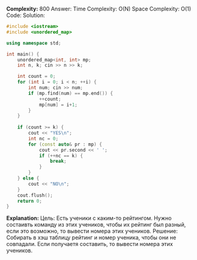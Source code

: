 **Complexity:** 800
Answer:
	Time Complexity: O(N)
	Space Complexity: O(1)
Code:
Solution:
```cpp
#include <iostream>
#include <unordered_map>

using namespace std;

int main() {
    unordered_map<int, int> mp;
    int n, k; cin >> n >> k;

    int count = 0;
    for (int i = 0; i < n; ++i) {
        int num; cin >> num;
        if (mp.find(num) == mp.end()) {
            ++count;
            mp[num] = i+1;
        }
    }
    
    if (count >= k) {
        cout << "YES\n";
        int nc = 0;
        for (const auto& pr : mp) {
            cout << pr.second << ' ';
            if (++nc == k) {
                break;
            }
        }
    } else {
        cout << "NO\n";
    }
    cout.flush();
    return 0;
}
```
**Explanation:**
	Цель: Есть ученики с каким-то рейтингом. Нужно состаивть команду из этих учеников, чтобы их рейтинг был разный, если это возможно, то вывести номера этих учеников.
	Решение: Собирать в хэш таблицу рейтинг и номер ученика, чтобы они не совпадали. Если получаетя составить, то вывести номера этих учеников.